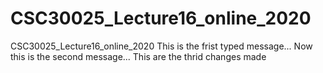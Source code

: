 # CSC30025_Lecture16_online_2020
CSC30025_Lecture16_online_2020
This is the frist typed message...
Now this is the second message...
This are the thrid changes made

